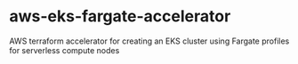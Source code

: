 # aws-eks-fargate-accelerator
AWS terraform accelerator for creating an EKS cluster using Fargate profiles for serverless compute nodes
